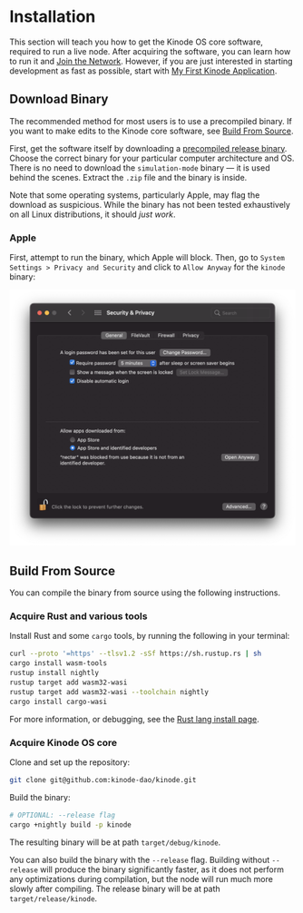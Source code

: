 # Installation

This section will teach you how to get the Kinode OS core software, required to run a live node.
After acquiring the software, you can learn how to run it and [Join the Network](./login.md).
However, if you are just interested in starting development as fast as possible, start with [My First Kinode Application](./my_first_app/chapter_1.md).

## Download Binary

The recommended method for most users is to use a precompiled binary.
If you want to make edits to the Kinode core software, see [Build From Source](#build-from-source).

First, get the software itself by downloading a [precompiled release binary](https://github.com/kinode-dao/kinode/releases).
Choose the correct binary for your particular computer architecture and OS.
There is no need to download the `simulation-mode` binary — it is used behind the scenes.
Extract the `.zip` file and the binary is inside.

Note that some operating systems, particularly Apple, may flag the download as suspicious.
While the binary has not been tested exhaustively on all Linux distributions, it should *just work*.

### Apple

First, attempt to run the binary, which Apple will block.
Then, go to `System Settings > Privacy and Security` and click to `Allow Anyway` for the `kinode` binary:

![Apple unknown developer](./assets/apple-unknown-developer.png)

## Build From Source

You can compile the binary from source using the following instructions.

### Acquire Rust and various tools

Install Rust and some `cargo` tools, by running the following in your terminal:

```bash
curl --proto '=https' --tlsv1.2 -sSf https://sh.rustup.rs | sh
cargo install wasm-tools
rustup install nightly
rustup target add wasm32-wasi
rustup target add wasm32-wasi --toolchain nightly
cargo install cargo-wasi
```

For more information, or debugging, see the [Rust lang install page](https://www.rust-lang.org/tools/install).

### Acquire Kinode OS core

Clone and set up the repository:

```bash
git clone git@github.com:kinode-dao/kinode.git
```

Build the binary:

```bash
# OPTIONAL: --release flag
cargo +nightly build -p kinode
```

The resulting binary will be at path `target/debug/kinode`.

You can also build the binary with the `--release` flag.
Building without `--release` will produce the binary significantly faster, as it does not perform any optimizations during compilation, but the node will run much more slowly after compiling.
The release binary will be at path `target/release/kinode`.
